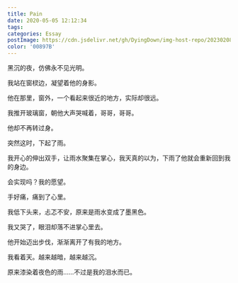 ```yaml
---
title: Pain
date: 2020-05-05 12:12:34
tags:
categories: Essay
postImage: https://cdn.jsdelivr.net/gh/DyingDown/img-host-repo/202302082159641.jpg
color: '00897B'
---
```


黑沉的夜，仿佛永不见光明。

我站在窗棂边，凝望着他的身影。

他在那里，窗外，一个看起来很近的地方，实际却很远。

<!--more-->

我推开玻璃窗，朝他大声哭喊着，哥哥，哥哥。

他却不再转过身。

突然这时，下起了雨。

我开心的伸出双手，让雨水聚集在掌心，我天真的以为，下雨了他就会重新回到我的身边。

会实现吗？我的愿望。

手好痛，痛到了心里。

我低下头来，忐忑不安，原来是雨水变成了墨黑色。

我又哭了，眼泪却落不进掌心里去。

他开始迈出步伐，渐渐离开了有我的地方。

我看着天。越来越暗，越来越沉。

原来漆染着夜色的雨……不过是我的泪水而已。